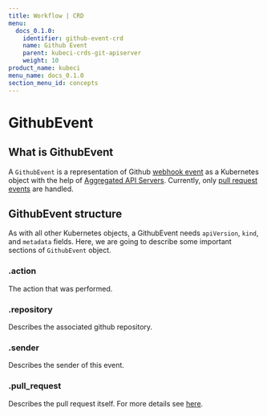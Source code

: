 ```yaml
---
title: Workflow | CRD
menu:
  docs_0.1.0:
    identifier: github-event-crd
    name: Github Event
    parent: kubeci-crds-git-apiserver
    weight: 10
product_name: kubeci
menu_name: docs_0.1.0
section_menu_id: concepts
---
```


# GithubEvent

## What is GithubEvent

A `GithubEvent` is a representation of Github [webhook event](https://developer.github.com/webhooks/#events) as a Kubernetes object with the help of [Aggregated API Servers](https://github.com/kubernetes/community/blob/master/contributors/design-proposals/api-machinery/aggregated-api-servers.md). Currently, only [pull request events](https://developer.github.com/v3/activity/events/types/#pullrequestevent) are handled.

## GithubEvent structure

As with all other Kubernetes objects, a GithubEvent needs `apiVersion`, `kind`, and `metadata` fields. Here, we are going to describe some important sections of `GithubEvent` object.

### .action

The action that was performed.

### .repository

Describes the associated github repository.

### .sender

Describes the sender of this event.

### .pull_request

Describes the pull request itself. For more details see [here](https://developer.github.com/v3/activity/events/types/#pullrequestevent).


